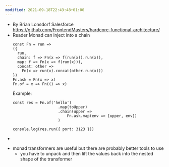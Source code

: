 ```yaml
---
modified: 2021-09-18T22:43:48+01:00
---
```


- By Brian Lonsdorf
  Salesforce
  https://github.com/FrontendMasters/hardcore-functional-architecture/
- Reader Monad can inject into a chain
  ```
  const Fn = run =>
  ({
    run,
    chain: f => Fn(x => f(run(x)).run(x)),
    map: f => Fn(x => f(run(x))),
    concat: other =>
      Fn(x => run(x).concat(other.run(x)))
  })
  Fn.ask = Fn(x => x)
  Fn.of = x => Fn(() => x)
  ```
  Example:
  ```
  const res = Fn.of('hello')
                      .map(toUpper)
                      .chain(upper => 
                          Fn.ask.map(env => [upper, env])
                      )
  
  console.log(res.run({ port: 3123 }))
- ```

- monad transformers are useful but there are probably better tools to use
  - you have to unpack and then lift the values back into the nested shape of the transformer
